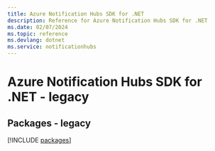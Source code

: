 ```yaml
---
title: Azure Notification Hubs SDK for .NET
description: Reference for Azure Notification Hubs SDK for .NET
ms.date: 02/07/2024
ms.topic: reference
ms.devlang: dotnet
ms.service: notificationhubs
---
```

# Azure Notification Hubs SDK for .NET - legacy
## Packages - legacy
[!INCLUDE [packages](notification-hubs-index.md)]